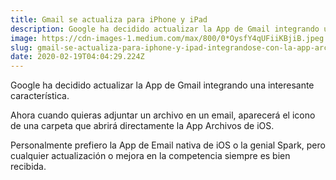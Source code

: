 ```yaml
---
title: Gmail se actualiza para iPhone y iPad
description: Google ha decidido actualizar la App de Gmail integrando una interesante característica.
image: https://cdn-images-1.medium.com/max/800/0*OysfY4qUFiiKBjiB.jpeg
slug: gmail-se-actualiza-para-iphone-y-ipad-integrandose-con-la-app-archivos
date: 2020-02-19T04:04:29.224Z
---
```


Google ha decidido actualizar la App de Gmail integrando una interesante característica.

Ahora cuando quieras adjuntar un archivo en un email, aparecerá el icono de una carpeta que abrirá directamente la App Archivos de iOS.

Personalmente prefiero la App de Email nativa de iOS o la genial Spark, pero cualquier actualización o mejora en la competencia siempre es bien recibida.
